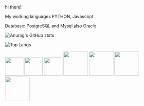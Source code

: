 hi there!

My working languages  PYTHON, Javascript .

Database: PostgreSQL and Mysql also Oracle


![Anurag's GitHub stats](https://github-readme-stats.vercel.app/api?username=fabiovmat&hide=contribs,prs&theme=radical)
  
 
![Top Langs](https://github-readme-stats.vercel.app/api/top-langs/?username=fabiovmat&layout=donut&hide=javascript,html,java,typescript,css)


<div>

<img src="https://cdn.jsdelivr.net/gh/devicons/devicon@latest/icons/python/python-original-wordmark.svg" height=60 width=60/>
          

<img src="https://cdn.jsdelivr.net/gh/devicons/devicon/icons/html5/html5-original-wordmark.svg" height=60 width=60/>
          

<img src="https://cdn.jsdelivr.net/gh/devicons/devicon/icons/postgresql/postgresql-plain-wordmark.svg" height=60 width=60/>
            

<img src="https://cdn.jsdelivr.net/gh/devicons/devicon/icons/mysql/mysql-original-wordmark.svg" height=80 width=80/>
            

<img src="https://cdn.jsdelivr.net/gh/devicons/devicon@latest/icons/matplotlib/matplotlib-original.svg" height=80 width=80/>
          

<img src="https://cdn.jsdelivr.net/gh/devicons/devicon@latest/icons/pandas/pandas-original-wordmark.svg" height=80 width=80/>
          

<img src="https://cdn.jsdelivr.net/gh/devicons/devicon@latest/icons/mongodb/mongodb-original-wordmark.svg" height=80 width=80/>
                               
                    

</div>
